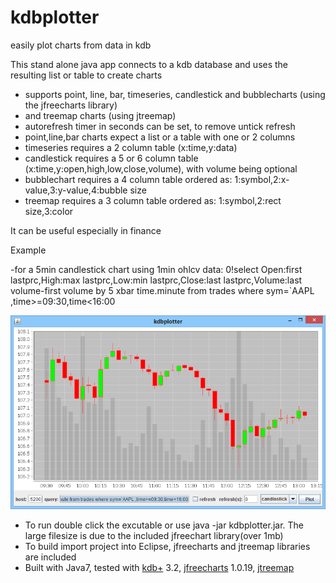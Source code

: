 # kdbplotter
easily plot charts from data in kdb

This stand alone java app connects to a kdb database and uses the resulting
list or table to create charts
- supports point, line, bar, timeseries, candlestick and bubblecharts (using the jfreecharts library)
- and treemap charts (using jtreemap)
- autorefresh timer in seconds can be set, to remove untick refresh
- point,line,bar charts expect a list or a table with one or 2 columns
- timeseries requires a 2 column table (x:time,y:data)
- candlestick requires a 5 or 6 column table (x:time,y:open,high,low,close,volume), with volume being optional
- bubblechart requires a 4 column table ordered as: 1:symbol,2:x-value,3:y-value,4:bubble size
- treemap requires a 3 column table ordered as: 1:symbol,2:rect size,3:color

It can be useful especially in finance

Example

-for a 5min candlestick chart using 1min ohlcv data: 
0!select Open:first lastprc,High:max lastprc,Low:min lastprc,Close:last lastprc,Volume:last volume-first volume by 5 xbar time.minute from trades where sym=`AAPL ,time>=09:30,time<16:00

![<oocalc image>](https://github.com/mfgc76/kdbplotter/blob/master/img/kdbplotter1.png)

- To run double click the excutable or use java -jar kdbplotter.jar. The large filesize is due to the included jfreechart library(over 1mb)
- To build import project into Eclipse, jfreecharts and jtreemap libraries are included
- Built with Java7, tested with [kdb+](https://kx.com/) 3.2, [jfreecharts](http://www.jfree.org/jfreechart/) 1.0.19, [jtreemap](http://jtreemap.sourceforge.net/)
